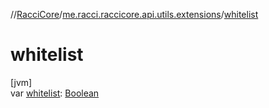 //[RacciCore](../../index.md)/[me.racci.raccicore.api.utils.extensions](index.md)/[whitelist](whitelist.md)

# whitelist

[jvm]\
var [whitelist](whitelist.md): [Boolean](https://kotlinlang.org/api/latest/jvm/stdlib/kotlin/-boolean/index.html)
